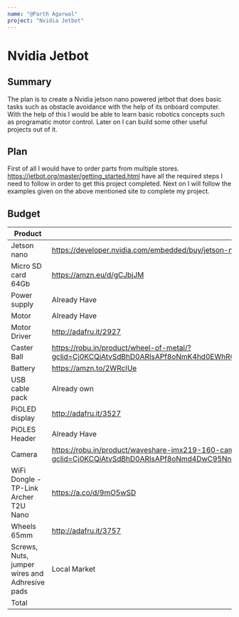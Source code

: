 ```yaml
---
name: "@Parth Agarwal"
project: "Nvidia Jetbot"
---
```


# Nvidia Jetbot

## Summary

The plan is to create a Nvidia jetson nano powered jetbot that does basic tasks such as obstacle avoidance with the help of its onboard computer. With the help of this I
would be able to learn basic robotics concepts such as programatic motor control. Later on I can build some other useful projects out of it.

## Plan

First of all I would have to order parts from multiple stores. https://jetbot.org/master/getting_started.html have all the required steps I need to follow in order to get this project completed.
Next on I will follow the examples given on the above mentioned site to complete my project.

## Budget


| Product         | Supplier/Link                                                | Cost   |
| --------------- | -------------------------------------------------------------| ------ |
| Jetson nano     | https://developer.nvidia.com/embedded/buy/jetson-nano-devkit | $149.00 |
| Micro SD card 64Gb | https://amzn.eu/d/gCJbjJM                                 | $6.47 |
| Power supply    |       Already Have                                           |       |
| Motor           |       Already Have                                           |       |
| Motor Driver    |http://adafru.it/2927                                         | $19.95|
| Caster Ball     |https://robu.in/product/wheel-of-metal/?gclid=Cj0KCQiAtvSdBhD0ARIsAPf8oNmK4hd0EWhRQ4ghPwx1Aydilg9Y4lvEWmT9SyFQ6pbXQOQfIgWJdI8aAnxqEALw_wcB| $0.60|
| Battery         |https://amzn.to/2WRcIUe                                       | $15.99|
| USB cable pack  |       Already own                                            |       |
| PiOLED display  |http://adafru.it/3527                                         | $7.00|
| PiOLES Header   | Already Have                                                 |       |
| Camera          |https://robu.in/product/waveshare-imx219-160-camera-160-fov-applicable-for-jetson-nano/?gclid=Cj0KCQiAtvSdBhD0ARIsAPf8oNmd4DwC95Nn4rrtpp0XVk0rD5Tr0LzZBC5iy1_d7fONXt7HtirXfcAaAvybEALw_wcB                        | $27.00|
|WiFi Dongle - TP-Link Archer T2U Nano|https://a.co/d/9mO5wSD                    | $17.57|
| Wheels  65mm    |http://adafru.it/3757                                         | $3.00 |
| Screws, Nuts, jumper wires and Adhresive pads | Local Market                   | $5.00|
| Total           |                                                              |$250.24|
